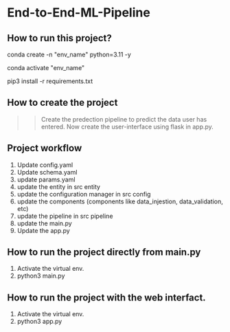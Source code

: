 # End-to-End-ML-Pipeline

## How to run this project?

conda create -n "env_name" python=3.11 -y

conda activate "env_name"

pip3 install -r requirements.txt

## How to create the project

>> Create the predection pipeline to predict the data user has entered.
>> Now create the user-interface using flask in app.py.

## Project workflow

1. Update config.yaml
2. Update schema.yaml
3. update params.yaml
4. update the entity in src entity
5. update the configuration manager in src config
6. update the components (components like data_injestion, data_validation, etc)
7. update the pipeline in src pipeline
8. update the main.py
9. Update the app.py 

## How to run the project directly from main.py

1. Activate the virtual env.
2. python3 main.py

## How to run the project with the web interfact.

1. Activate the virtual env.
2. python3 app.py

